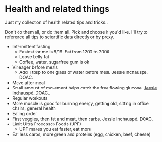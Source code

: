 # Health and related things
Just my collection of health related tips and tricks..

Don't do them all, or do them all. Pick and choose if you'd like. I'll try to reference all tips to scientific data directly or by proxy.

* Intermittent fasting
  * Easiest for me is 8/16. Eat from 1200 to 2000.
  * Loose belly fat
  * Coffee, water, sugarfree gum is ok
* Vineager before meals
  * Add 1 tbsp to one glass of water before meal. Jessie Inchauspé. DOAC.
* Move after meal
 * Small amount of movement helps catch the free flowing glucose. [Jessie Inchauspé. DOAC.][1].
* Regular workouts
 * More muscle is good for burning energy, getting old, sitting in office chairs, general health
* Eating order
 * First veggies, then fat and meat, then carbs. Jessie Inchauspé. DOAC.
* Limit Ultra Processes Foods (UPF)
  * UPF makes you eat faster, eat more
* Eat less carbs, more green and proteins (egg, chicken, beef, cheese)

[1]: [https://en.wikipedia.org/wiki/Hobbit#Lifestyle](https://youtu.be/DnEJrgc1BCk?si=74Qp7F2bbLjaRVbQ) (The Scary New Research On Sugar & How They Made You Addicted To It! Jessie Inchauspé | E243)
